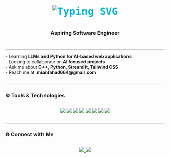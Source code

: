 <p align="center" style="font-weight: 700; font-size: 32px; color: #06B6D6; font-family: 'Fira Code', monospace;">
  <img 
    src="https://readme-typing-svg.demolab.com?font=Fira+Code&weight=700&pause=1000&color=06B6D6&center=true&vCenter=true&width=800&height=100&size=32&lines=Hi+I'm+Muhammad+Fahad;AI+Web+App+Developer;Python+%7C+Streamlit+Enthusiast;DSA+Lover+%26+Problem+Solver;C%2B%2B+Developer,Bash+Scripting" 
    alt="Typing SVG" 
    align="middle"
  />
</p>






<h3 align="center" style="margin-top: 40px; margin-bottom: 40px;">Aspiring Software Engineer</h3>

---

<div style="margin-bottom: 30px;">
- Learning <b>LLMs and Python for AI-based web applications</b><br>
- Looking to collaborate on <b>AI focused projects</b><br>
- Ask me about <b>C++, Python, Streamlit, Tailwind CSS</b><br>
- Reach me at: <b>mianfahad664@gmail.com</b>
</div>

---

### ⚙️ Tools & Technologies
<p align="center" style="margin-top: 30px; margin-bottom: 30px;">
  <img src="https://img.shields.io/badge/C++-00599C?style=for-the-badge&logo=cplusplus&logoColor=white"/>
  <img src="https://img.shields.io/badge/Python-3776AB?style=for-the-badge&logo=python&logoColor=white"/>
  <img src="https://img.shields.io/badge/Flask-000000?style=for-the-badge&logo=flask&logoColor=white"/>
  <img src="https://img.shields.io/badge/FastAPI-009688?style=for-the-badge&logo=fastapi&logoColor=white"/>
  <img src="https://img.shields.io/badge/Streamlit-FF4B4B?style=for-the-badge&logo=streamlit&logoColor=white"/>
  <img src="https://img.shields.io/badge/TailwindCSS-06B6D4?style=for-the-badge&logo=tailwind-css&logoColor=white"/>
  <img src="https://img.shields.io/badge/Replit-667881?style=for-the-badge&logo=replit&logoColor=white"/>
  <img src="https://img.shields.io/badge/Assembly-6E4C13?style=for-the-badge&logoColor=white"/>
</p>

---

### 🌐 Connect with Me
<p align="center" style="margin-top: 30px;">
  <a href="https://www.linkedin.com/in/muhammad-fahad-136436291" target="_blank">
    <img src="https://img.shields.io/badge/LinkedIn-0A66C2?style=for-the-badge&logo=linkedin&logoColor=white"/>
  </a>
  <a href="mailto:mianfahad664@gmail.com">
    <img src="https://img.shields.io/badge/Gmail-EA4335?style=for-the-badge&logo=gmail&logoColor=white"/>
  </a>
</p>
